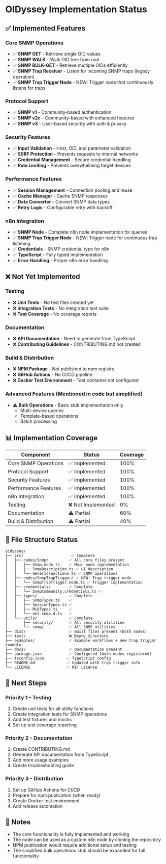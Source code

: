 # OIDyssey Implementation Status

## ✅ Implemented Features

### Core SNMP Operations
- ✅ **SNMP GET** - Retrieve single OID values
- ✅ **SNMP WALK** - Walk OID tree from root
- ✅ **SNMP BULK-GET** - Retrieve multiple OIDs efficiently  
- ✅ **SNMP Trap Receiver** - Listen for incoming SNMP traps (legacy operation)
- ✅ **SNMP Trap Trigger Node** - NEW! Trigger node that continuously listens for traps

### Protocol Support
- ✅ **SNMP v1** - Community-based authentication
- ✅ **SNMP v2c** - Community-based with enhanced features
- ✅ **SNMP v3** - User-based security with auth & privacy

### Security Features
- ✅ **Input Validation** - Host, OID, and parameter validation
- ✅ **SSRF Protection** - Prevents requests to internal networks
- ✅ **Credential Management** - Secure credential handling
- ✅ **Rate Limiting** - Prevents overwhelming target devices

### Performance Features  
- ✅ **Session Management** - Connection pooling and reuse
- ✅ **Cache Manager** - Cache SNMP responses
- ✅ **Data Converter** - Convert SNMP data types
- ✅ **Retry Logic** - Configurable retry with backoff

### n8n Integration
- ✅ **SNMP Node** - Complete n8n node implementation for queries
- ✅ **SNMP Trap Trigger Node** - NEW! Trigger node for continuous trap listening
- ✅ **Credentials** - SNMP credential type for n8n
- ✅ **TypeScript** - Fully typed implementation
- ✅ **Error Handling** - Proper n8n error handling

## ❌ Not Yet Implemented

### Testing
- ❌ **Unit Tests** - No test files created yet
- ❌ **Integration Tests** - No integration test suite
- ❌ **Test Coverage** - No coverage reports

### Documentation
- ❌ **API Documentation** - Need to generate from TypeScript
- ❌ **Contributing Guidelines** - CONTRIBUTING.md not created

### Build & Distribution
- ❌ **NPM Package** - Not published to npm registry
- ❌ **GitHub Actions** - No CI/CD pipeline
- ❌ **Docker Test Environment** - Test container not configured

### Advanced Features (Mentioned in code but simplified)
- ⚠️ **Bulk Operations** - Basic stub implementation only
  - Multi-device queries
  - Template-based operations
  - Batch processing

## 📊 Implementation Coverage

| Component | Status | Coverage |
|-----------|--------|----------|
| Core SNMP Operations | ✅ Implemented | 100% |
| Protocol Support | ✅ Implemented | 100% |
| Security Features | ✅ Implemented | 100% |
| Performance Features | ✅ Implemented | 100% |
| n8n Integration | ✅ Implemented | 100% |
| Testing | ❌ Not Implemented | 0% |
| Documentation | ⚠️ Partial | 60% |
| Build & Distribution | ⚠️ Partial | 40% |

## 🔧 File Structure Status

```
oidyssey/
├── src/                     ✅ Complete
│   ├── nodes/Snmp/         ✅ All core files present
│   │   ├── Snmp.node.ts    ✅ Main node implementation
│   │   ├── SnmpDescription.ts ✅ UI description
│   │   └── GenericFunctions.ts ✅ SNMP operations
│   ├── nodes/SnmpTrapTrigger/ ✅ NEW! Trap trigger node
│   │   └── SnmpTrapTrigger.node.ts ✅ Trigger implementation
│   ├── credentials/        ✅ Complete
│   │   └── SnmpCommunity.credentials.ts ✅
│   ├── types/              ✅ Complete
│   │   ├── SnmpTypes.ts    ✅
│   │   ├── SessionTypes.ts ✅
│   │   ├── MibTypes.ts     ✅
│   │   └── net-snmp.d.ts   ✅
│   └── utils/              ✅ Complete
│       ├── security/       ✅ All security utilities
│       └── snmp/           ✅ All SNMP utilities
├── dist/                   ✅ Built files present (both nodes)
├── test/                   ❌ Empty directory
├── examples/               ✅ Example workflows + new trap trigger example
├── docs/                   ✅ Documentation present
├── package.json            ✅ Configured (both nodes registered)
├── tsconfig.json          ✅ TypeScript config
├── README.md              ✅ Updated with trap trigger info
└── LICENSE                ✅ MIT License

```

## 🚀 Next Steps

### Priority 1 - Testing
1. Create unit tests for all utility functions
2. Create integration tests for SNMP operations
3. Add test fixtures and mocks
4. Set up test coverage reporting

### Priority 2 - Documentation
1. Create CONTRIBUTING.md
2. Generate API documentation from TypeScript
3. Add more usage examples
4. Create troubleshooting guide

### Priority 3 - Distribution
1. Set up GitHub Actions for CI/CD
2. Prepare for npm publication (when ready)
3. Create Docker test environment
4. Add release automation

## 📝 Notes

- The core functionality is fully implemented and working
- The node can be used as a custom n8n node by cloning the repository
- NPM publication would require additional setup and testing
- The simplified bulk operations stub should be expanded for full functionality